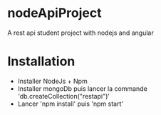# nodeApiProject
A rest api student project with nodejs and angular

# Installation
- Installer NodeJs + Npm
- Installer mongoDb puis lancer la commande 'db.createCollection("restapi")'
- Lancer 'npm install' puis 'npm start'
